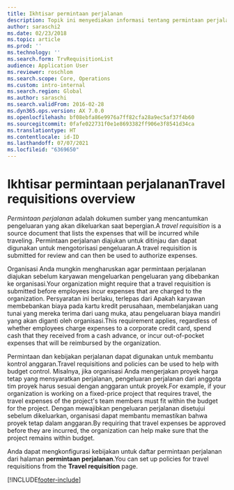 ```yaml
---
title: Ikhtisar permintaan perjalanan
description: Topik ini menyediakan informasi tentang permintaan perjalanan. Sebuah dokumen permintaan perjalanan merencanakan pengeluaran perjalanan.
author: saraschi2
ms.date: 02/23/2018
ms.topic: article
ms.prod: ''
ms.technology: ''
ms.search.form: TrvRequisitionList
audience: Application User
ms.reviewer: roschlom
ms.search.scope: Core, Operations
ms.custom: intro-internal
ms.search.region: Global
ms.author: saraschi
ms.search.validFrom: 2016-02-28
ms.dyn365.ops.version: AX 7.0.0
ms.openlocfilehash: bf08ebfa86e9976a7ff82cfa28a9ec5af37f4b60
ms.sourcegitcommit: 0fafe022731f0e1e8693382ff906e3f8541d34ca
ms.translationtype: HT
ms.contentlocale: id-ID
ms.lasthandoff: 07/07/2021
ms.locfileid: "6369650"
---
```

# <a name="travel-requisitions-overview"></a><span data-ttu-id="dd68f-104">Ikhtisar permintaan perjalanan</span><span class="sxs-lookup"><span data-stu-id="dd68f-104">Travel requisitions overview</span></span>

<span data-ttu-id="dd68f-105">*Permintaan perjalanan* adalah dokumen sumber yang mencantumkan pengeluaran yang akan dikeluarkan saat bepergian.</span><span class="sxs-lookup"><span data-stu-id="dd68f-105">A *travel requisition* is a source document that lists the expenses that will be incurred while traveling.</span></span> <span data-ttu-id="dd68f-106">Permintaan perjalanan diajukan untuk ditinjau dan dapat digunakan untuk mengotorisasi pengeluaran.</span><span class="sxs-lookup"><span data-stu-id="dd68f-106">A travel requisition is submitted for review and can then be used to authorize expenses.</span></span>

<span data-ttu-id="dd68f-107">Organisasi Anda mungkin mengharuskan agar permintaan perjalanan diajukan sebelum karyawan mengeluarkan pengeluaran yang dibebankan ke organisasi.</span><span class="sxs-lookup"><span data-stu-id="dd68f-107">Your organization might require that a travel requisition is submitted before employees incur expenses that are charged to the organization.</span></span> <span data-ttu-id="dd68f-108">Persyaratan ini berlaku, terlepas dari Apakah karyawan membebankan biaya pada kartu kredit perusahaan, membelanjakan uang tunai yang mereka terima dari uang muka, atau pengeluaran biaya mandiri yang akan diganti oleh organisasi.</span><span class="sxs-lookup"><span data-stu-id="dd68f-108">This requirement applies, regardless of whether employees charge expenses to a corporate credit card, spend cash that they received from a cash advance, or incur out-of-pocket expenses that will be reimbursed by the organization.</span></span>

<span data-ttu-id="dd68f-109">Permintaan dan kebijakan perjalanan dapat digunakan untuk membantu kontrol anggaran.</span><span class="sxs-lookup"><span data-stu-id="dd68f-109">Travel requisitions and policies can be used to help with budget control.</span></span> <span data-ttu-id="dd68f-110">Misalnya, jika organisasi Anda mengerjakan proyek harga tetap yang mensyaratkan perjalanan, pengeluaran perjalanan dari anggota tim proyek harus sesuai dengan anggaran untuk proyek.</span><span class="sxs-lookup"><span data-stu-id="dd68f-110">For example, if your organization is working on a fixed-price project that requires travel, the travel expenses of the project's team members must fit within the budget for the project.</span></span> <span data-ttu-id="dd68f-111">Dengan mewajibkan pengeluaran perjalanan disetujui sebelum dikeluarkan, organisasi dapat membantu memastikan bahwa proyek tetap dalam anggaran.</span><span class="sxs-lookup"><span data-stu-id="dd68f-111">By requiring that travel expenses be approved before they are incurred, the organization can help make sure that the project remains within budget.</span></span>

<span data-ttu-id="dd68f-112">Anda dapat mengkonfigurasi kebijakan untuk daftar permintaan perjalanan dari halaman **permintaan perjalanan**.</span><span class="sxs-lookup"><span data-stu-id="dd68f-112">You can set up policies for travel requisitions from the **Travel requisition** page.</span></span>


[!INCLUDE[footer-include](../includes/footer-banner.md)]